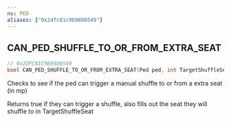 ```yaml
---
ns: PED
aliases: ["0x2dfc81c9b9608549"]
---
```

## CAN_PED_SHUFFLE_TO_OR_FROM_EXTRA_SEAT

```c
// 0x2DFC81C9B9608549
bool CAN_PED_SHUFFLE_TO_OR_FROM_EXTRA_SEAT(Ped ped, int TargetShuffleSeat);
```

Checks to see if the ped can trigger a manual shuffle to or from a extra seat (in mp)

Returns true if they can trigger a shuffle, also fills out the seat they will shuffle to in TargetShuffleSeat


